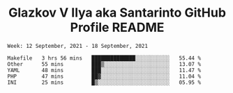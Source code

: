 <h1 align="center">Glazkov V Ilya aka Santarinto GitHub Profile README</h1>

<!--START_SECTION:waka-->
```text
Week: 12 September, 2021 - 18 September, 2021

Makefile   3 hrs 56 mins   ██████████████░░░░░░░░░░░   55.44 % 
Other      55 mins         ███▒░░░░░░░░░░░░░░░░░░░░░   13.07 % 
YAML       48 mins         ███░░░░░░░░░░░░░░░░░░░░░░   11.47 % 
PHP        47 mins         ██▓░░░░░░░░░░░░░░░░░░░░░░   11.04 % 
INI        25 mins         █▒░░░░░░░░░░░░░░░░░░░░░░░   05.95 % 
```
<!--END_SECTION:waka-->
